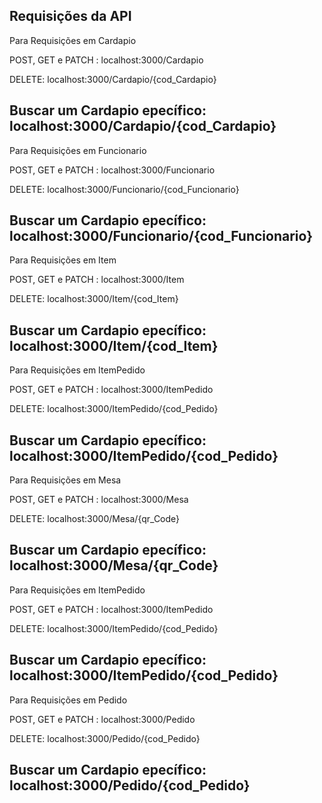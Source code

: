 Requisições da API
------------------------------------------------------ 
Para Requisições em Cardapio

POST, GET e PATCH : 
localhost:3000/Cardapio

DELETE:
localhost:3000/Cardapio/{cod_Cardapio} 

Buscar um Cardapio epecífico:
localhost:3000/Cardapio/{cod_Cardapio}
------------------------------------------------------
Para Requisições em Funcionario

POST, GET e PATCH : 
localhost:3000/Funcionario

DELETE:
localhost:3000/Funcionario/{cod_Funcionario} 

Buscar um Cardapio epecífico:
localhost:3000/Funcionario/{cod_Funcionario}
------------------------------------------------------
Para Requisições em Item

POST, GET e PATCH : 
localhost:3000/Item

DELETE:
localhost:3000/Item/{cod_Item} 

Buscar um Cardapio epecífico:
localhost:3000/Item/{cod_Item}
------------------------------------------------------
Para Requisições em ItemPedido

POST, GET e PATCH : 
localhost:3000/ItemPedido

DELETE:
localhost:3000/ItemPedido/{cod_Pedido}

Buscar um Cardapio epecífico:
localhost:3000/ItemPedido/{cod_Pedido}
------------------------------------------------------
Para Requisições em Mesa

POST, GET e PATCH : 
localhost:3000/Mesa

DELETE:
localhost:3000/Mesa/{qr_Code} 

Buscar um Cardapio epecífico:
localhost:3000/Mesa/{qr_Code}
------------------------------------------------------
Para Requisições em ItemPedido

POST, GET e PATCH : 
localhost:3000/ItemPedido

DELETE:
localhost:3000/ItemPedido/{cod_Pedido}

Buscar um Cardapio epecífico:
localhost:3000/ItemPedido/{cod_Pedido}
------------------------------------------------------
Para Requisições em Pedido

POST, GET e PATCH : 
localhost:3000/Pedido

DELETE:
localhost:3000/Pedido/{cod_Pedido}

Buscar um Cardapio epecífico:
localhost:3000/Pedido/{cod_Pedido}
------------------------------------------------------

